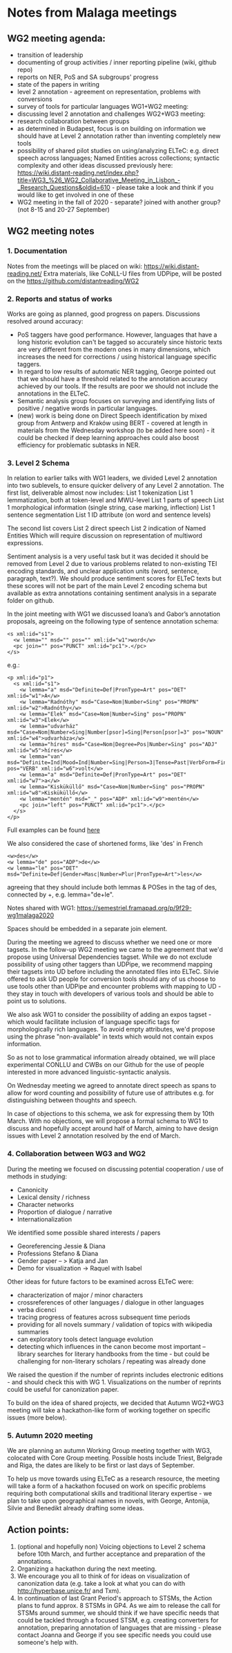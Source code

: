 # Notes from Malaga meetings
## WG2 meeting agenda:
* transition of leadership
* documenting of group activities / inner reporting pipeline (wiki, github repo)
* reports on NER, PoS and SA subgroups' progress
* state of the papers in writing
* level 2 annotation - agreement on representation, problems with conversions
* survey of tools for particular languages
WG1+WG2 meeting:
* discussing level 2 annotation and challenges
WG2+WG3 meeting:
* research collaboration between groups
* as determined in Budapest, focus is on building on information we should have at Level 2 annotation rather than inventing completely new tools
* possibility of shared pilot studies on using/analyzing ELTeC: e.g. direct speech across languages; Named Entities across collections; syntactic complexity and other ideas discussed previously here: https://wiki.distant-reading.net/index.php?title=WG3_%26_WG2_Collaborative_Meeting_in_Lisbon_-_Research_Questions&oldid=610 - please take a look and think if you would like to get involved in one of these
* WG2 meeting in the fall of 2020 - separate? joined with another group? (not 8-15 and 20-27 September)

## WG2 meeting notes
### 1. Documentation
Notes from the meetings will be placed on wiki: https://wiki.distant-reading.net/
Extra materials, like CoNLL-U files from UDPipe, will be posted on the https://github.com/distantreading/WG2

### 2. Reports and status of works
Works are going as planned, good progress on papers. 
Discussions resolved around accuracy:
* PoS taggers have good performance. However, languages that have a long historic evolution can't be tagged so accurately since historic texts are very different from the modern ones in many dimensions, which increases the need for corrections / using historical language specific taggers.
* In regard to low results of automatic NER tagging, George pointed out that we should have a threshold related to the annotation accuracy achieved by our tools. If the results are poor we should not include the annotations in the ELTeC.
* Semantic analysis group focuses on surveying and identifying lists of positive / negative words in particular languages.
* (new) work is being done on Direct Speech identification by mixed group from Antwerp and Kraków using BERT - covered at length in materials from the Wednesday workshop (to be added here soon) - it could be checked if deep learning approaches could also boost efficiency for problematic subtasks in NER.

### 3. Level 2 Schema
In relation to earlier talks with WG1 leaders, we divided Level 2 annotation into two sublevels, to ensure quicker delivery of any Level 2 annotation.
The first list, deliverable almost now includes:
List 1	tokenization
List 1	lemmatization, both at token-level and MWU-level
List 1	parts of speech
List 1	morphological information (single string, case marking, inflection)
List 1	sentence segmentation
List 1	ID attribute (on word and sentence levels)

The second list covers
List 2	direct speech
List 2	indication of Named Entities
Which will require discussion on representation of multiword expressions.

Sentiment analysis is a very useful task but it was decided it should be removed from Level 2 due to various problems related to non-existing TEI encoding standards, and unclear application units (word, sentence, paragraph, text?). We should produce sentiment scores for ELTeC texts but these scores will not be part of the main Level 2 encoding schema but available as extra annotations containing sentiment analysis in a separate folder on github.

In the joint meeting with WG1 we discussed Ioana’s and Gabor’s annotation proposals, agreeing on the following type of sentence annotation schema:

```
<s xml:id="s1">
  <w lemma="" msd="" pos="" xml:id="w1">word</w>
  <pc join="" pos="PUNCT" xml:id="pc1">.</pc>
</s>
```

e.g.:
```
<p xml:id="p1">
  <s xml:id="s1">
    <w lemma="a" msd="Definite=Def|PronType=Art" pos="DET" xml:id="w1">A</w>
    <w lemma="Radnóthy" msd="Case=Nom|Number=Sing" pos="PROPN" xml:id="w2">Radnóthy</w>
    <w lemma="Elek" msd="Case=Nom|Number=Sing" pos="PROPN" xml:id="w3">Elek</w>
    <w lemma="udvarház" msd="Case=Nom|Number=Sing|Number[psor]=Sing|Person[psor]=3" pos="NOUN" xml:id="w4">udvarháza</w>
    <w lemma="híres" msd="Case=Nom|Degree=Pos|Number=Sing" pos="ADJ" xml:id="w5">híres</w>
    <w lemma="van" msd="Definite=Ind|Mood=Ind|Number=Sing|Person=3|Tense=Past|VerbForm=Fin|Voice=Act" pos="VERB" xml:id="w6">volt</w>
    <w lemma="a" msd="Definite=Def|PronType=Art" pos="DET" xml:id="w7">a</w>
    <w lemma="Kisküküllő" msd="Case=Nom|Number=Sing" pos="PROPN" xml:id="w8">Kisküküllő</w>
    <w lemma="mentén" msd="_" pos="ADP" xml:id="w9">mentén</w>
    <pc join="left" pos="PUNCT" xml:id="pc1">.</pc>
  </s>
</p>
```
Full examples can be found [here](https://github.com/distantreading/WG2/tree/master/annotation-level2-examples)

We also considered the case of shortened forms, like 'des' in French

```
<w>des</w>
<w lemma="de" pos="ADP">de</w>
<w lemma="le" pos="DET" msd="Definite=Def|Gender=Masc|Number=Plur|PronType=Art">les</w>
```

agreeing that they should include both lemmas & POSes in the <w> tag of des, connected by +, e.g. lemma="de+le".

Notes shared with WG1:
https://semestriel.framapad.org/p/9f29-wg1malaga2020

Spaces should be embedded in a separate join element.


During the meeting we agreed to discuss whether we need one or more tagsets. In the follow-up WG2 meeting we came to the agreement that we'd propose using Universal Dependencies tagset. While we do not exclude possibility of using other taggers than UDPipe, we recommend mapping their tagsets into UD before including the annotated files into ELTeC. Silvie offered to ask UD people for conversion tools should any of us choose to use tools other than UDPipe and encounter problems with mapping to UD - they stay in touch with developers of various tools and should be able to point us to solutions.

We also ask WG1 to consider the possibility of adding an expos tagset - which would facilitate inclusion of language specific tags for morphologically rich languages. To avoid empty attributes, we'd propose using the phrase "non-available" in texts which would not contain expos information.

So as not to lose grammatical information already obtained, we will place experimental CONLLU and CWBs on our Github for the use of people interested in more advanced linguistic-syntactic analysis.

On Wednesday meeting we agreed to annotate direct speech as <said> spans to allow for word counting and possibility of future use of attributes e.g. for distinguishing between thoughts and speech.

In case of objections to this schema, we ask for expressing them by 10th March. With no objections, we will propose a formal schema to WG1 to discuss and hopefully accept around half of March, aiming to have design issues with Level 2 annotation resolved by the end of March.

### 4. Collaboration between WG3 and WG2

During the meeting we focused on discussing potential cooperation / use of methods in studying:
* Canonicity
* Lexical density / richness
* Character networks
* Proportion of dialogue / narrative
* Internationalization

We identified some possible shared interests / papers
* Georeferencing Jessie & Diana
* Professions Stefano & Diana
* Gender paper  – > Katja and Jan
* Demo for visualization -> Raquel with Isabel

Other ideas for future factors to be examined across ELTeC were:
* characterization of major / minor characters
* crossreferences of other languages / dialogue in other languages
* verba dicenci
* tracing progress of features across subsequent time periods
* providing for all novels summary / validation of topics with wikipedia summaries
* can exploratory tools detect language evolution
* detecting which influences in the canon become most important  –  library searches for literary handbooks from the time - but could be challenging for non-literary scholars / repeating was already done

We raised the question if the number of reprints includes electronic editions - and should check this with WG 1. Visualizations on the number of reprints could be useful for canonization paper.

To build on the idea of shared projects, we decided that Autumn WG2+WG3 meeting will take a hackathon-like form of working together on specific issues (more below).

### 5. Autumn 2020 meeting
We are planning an autumn Working Group meeting together with WG3, colocated with Core Group meeting. Possible hosts include Triest, Belgrade and Riga, the dates are likely to be first or last days of September.

To help us move towards using ELTeC as a research resource, the meeting will take a form of a hackathon focused on work on specific problems requiring both computational skills and traditional literary expertise - we plan to take upon geographical names in novels, with George, Antonija, Silvie and Benedikt already drafting some ideas.

## Action points:
1. (optional and hopefully non) Voicing objections to Level 2 schema before 10th March, and further acceptance and preparation of the annotations.
2. Organizing a hackathon during the next meeting.
3. We encourage you all to think of for ideas on visualization of canonization data (e.g. take a look at what you can do with http://hyperbase.unice.fr/ and Txm).
4. In continuation of last Grant Period's approach to STSMs, the Action plans to fund approx. 8 STSMs in GP4. As we aim to release the call for STSMs around summer, we should think if we have specific needs that could be tackled through a focused STSM, e.g. creating converters for annotation, preparing annotation of languages that are missing - please contact Joanna and George if you see specific needs you could use someone's help with.

